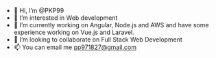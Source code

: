 - 👋 Hi, I’m @PKP99
- 👀 I’m interested in Web development
- 🌱 I’m currently working on Angular, Node.js and AWS and have some experience working on Vue.js and Laravel.
- 💞️ I’m looking to collaborate on Full Stack Web Development
- 📫 You can email me pp971827@gmail.com

<!---
PKP99/PKP99 is a ✨ special ✨ repository because its `README.md` (this file) appears on your GitHub profile.
You can click the Preview link to take a look at your changes.
--->
